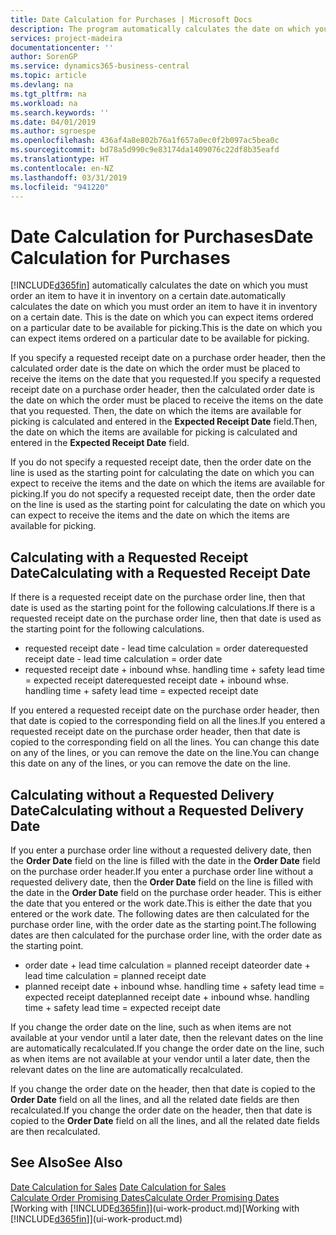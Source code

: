 ```yaml
---
title: Date Calculation for Purchases | Microsoft Docs
description: The program automatically calculates the date on which you must order an item to have it in inventory on a certain date. This is the date on which you can expect items ordered on a particular date to be available for picking.
services: project-madeira
documentationcenter: ''
author: SorenGP
ms.service: dynamics365-business-central
ms.topic: article
ms.devlang: na
ms.tgt_pltfrm: na
ms.workload: na
ms.search.keywords: ''
ms.date: 04/01/2019
ms.author: sgroespe
ms.openlocfilehash: 436af4a8e802b76a1f657a0ec0f2b097ac5bea0c
ms.sourcegitcommit: bd78a5d990c9e83174da1409076c22df8b35eafd
ms.translationtype: HT
ms.contentlocale: en-NZ
ms.lasthandoff: 03/31/2019
ms.locfileid: "941220"
---
```

# <a name="date-calculation-for-purchases"></a><span data-ttu-id="cdd6b-104">Date Calculation for Purchases</span><span class="sxs-lookup"><span data-stu-id="cdd6b-104">Date Calculation for Purchases</span></span>
[!INCLUDE[d365fin](includes/d365fin_md.md)] <span data-ttu-id="cdd6b-105">automatically calculates the date on which you must order an item to have it in inventory on a certain date.</span><span class="sxs-lookup"><span data-stu-id="cdd6b-105">automatically calculates the date on which you must order an item to have it in inventory on a certain date.</span></span> <span data-ttu-id="cdd6b-106">This is the date on which you can expect items ordered on a particular date to be available for picking.</span><span class="sxs-lookup"><span data-stu-id="cdd6b-106">This is the date on which you can expect items ordered on a particular date to be available for picking.</span></span>  

<span data-ttu-id="cdd6b-107">If you specify a requested receipt date on a purchase order header, then the calculated order date is the date on which the order must be placed to receive the items on the date that you requested.</span><span class="sxs-lookup"><span data-stu-id="cdd6b-107">If you specify a requested receipt date on a purchase order header, then the calculated order date is the date on which the order must be placed to receive the items on the date that you requested.</span></span> <span data-ttu-id="cdd6b-108">Then, the date on which the items are available for picking is calculated and entered in the **Expected Receipt Date** field.</span><span class="sxs-lookup"><span data-stu-id="cdd6b-108">Then, the date on which the items are available for picking is calculated and entered in the **Expected Receipt Date** field.</span></span>  

<span data-ttu-id="cdd6b-109">If you do not specify a requested receipt date, then the order date on the line is used as the starting point for calculating the date on which you can expect to receive the items and the date on which the items are available for picking.</span><span class="sxs-lookup"><span data-stu-id="cdd6b-109">If you do not specify a requested receipt date, then the order date on the line is used as the starting point for calculating the date on which you can expect to receive the items and the date on which the items are available for picking.</span></span>  

## <a name="calculating-with-a-requested-receipt-date"></a><span data-ttu-id="cdd6b-110">Calculating with a Requested Receipt Date</span><span class="sxs-lookup"><span data-stu-id="cdd6b-110">Calculating with a Requested Receipt Date</span></span>  
<span data-ttu-id="cdd6b-111">If there is a requested receipt date on the purchase order line, then that date is used as the starting point for the following calculations.</span><span class="sxs-lookup"><span data-stu-id="cdd6b-111">If there is a requested receipt date on the purchase order line, then that date is used as the starting point for the following calculations.</span></span>  

- <span data-ttu-id="cdd6b-112">requested receipt date - lead time calculation = order date</span><span class="sxs-lookup"><span data-stu-id="cdd6b-112">requested receipt date - lead time calculation = order date</span></span>  
- <span data-ttu-id="cdd6b-113">requested receipt date + inbound whse. handling time + safety lead time = expected receipt date</span><span class="sxs-lookup"><span data-stu-id="cdd6b-113">requested receipt date + inbound whse. handling time + safety lead time = expected receipt date</span></span>  

<span data-ttu-id="cdd6b-114">If you entered a requested receipt date on the purchase order header, then that date is copied to the corresponding field on all the lines.</span><span class="sxs-lookup"><span data-stu-id="cdd6b-114">If you entered a requested receipt date on the purchase order header, then that date is copied to the corresponding field on all the lines.</span></span> <span data-ttu-id="cdd6b-115">You can change this date on any of the lines, or you can remove the date on the line.</span><span class="sxs-lookup"><span data-stu-id="cdd6b-115">You can change this date on any of the lines, or you can remove the date on the line.</span></span>  

## <a name="calculating-without-a-requested-delivery-date"></a><span data-ttu-id="cdd6b-116">Calculating without a Requested Delivery Date</span><span class="sxs-lookup"><span data-stu-id="cdd6b-116">Calculating without a Requested Delivery Date</span></span>  
<span data-ttu-id="cdd6b-117">If you enter a purchase order line without a requested delivery date, then the **Order Date** field on the line is filled with the date in the **Order Date** field on the purchase order header.</span><span class="sxs-lookup"><span data-stu-id="cdd6b-117">If you enter a purchase order line without a requested delivery date, then the **Order Date** field on the line is filled with the date in the **Order Date** field on the purchase order header.</span></span> <span data-ttu-id="cdd6b-118">This is either the date that you entered or the work date.</span><span class="sxs-lookup"><span data-stu-id="cdd6b-118">This is either the date that you entered or the work date.</span></span> <span data-ttu-id="cdd6b-119">The following dates are then calculated for the purchase order line, with the order date as the starting point.</span><span class="sxs-lookup"><span data-stu-id="cdd6b-119">The following dates are then calculated for the purchase order line, with the order date as the starting point.</span></span>  

- <span data-ttu-id="cdd6b-120">order date + lead time calculation = planned receipt date</span><span class="sxs-lookup"><span data-stu-id="cdd6b-120">order date + lead time calculation = planned receipt date</span></span>  
- <span data-ttu-id="cdd6b-121">planned receipt date + inbound whse. handling time + safety lead time = expected receipt date</span><span class="sxs-lookup"><span data-stu-id="cdd6b-121">planned receipt date + inbound whse. handling time + safety lead time = expected receipt date</span></span>  

<span data-ttu-id="cdd6b-122">If you change the order date on the line, such as when items are not available at your vendor until a later date, then the relevant dates on the line are automatically recalculated.</span><span class="sxs-lookup"><span data-stu-id="cdd6b-122">If you change the order date on the line, such as when items are not available at your vendor until a later date, then the relevant dates on the line are automatically recalculated.</span></span>  

<span data-ttu-id="cdd6b-123">If you change the order date on the header, then that date is copied to the **Order Date** field on all the lines, and all the related date fields are then recalculated.</span><span class="sxs-lookup"><span data-stu-id="cdd6b-123">If you change the order date on the header, then that date is copied to the **Order Date** field on all the lines, and all the related date fields are then recalculated.</span></span>  

## <a name="see-also"></a><span data-ttu-id="cdd6b-124">See Also</span><span class="sxs-lookup"><span data-stu-id="cdd6b-124">See Also</span></span>  
 <span data-ttu-id="cdd6b-125">[Date Calculation for Sales](sales-date-calculation-for-sales.md) </span><span class="sxs-lookup"><span data-stu-id="cdd6b-125">[Date Calculation for Sales](sales-date-calculation-for-sales.md) </span></span>  
 [<span data-ttu-id="cdd6b-126">Calculate Order Promising Dates</span><span class="sxs-lookup"><span data-stu-id="cdd6b-126">Calculate Order Promising Dates</span></span>](sales-how-to-calculate-order-promising-dates.md)  
 <span data-ttu-id="cdd6b-127">[Working with [!INCLUDE[d365fin](includes/d365fin_md.md)]](ui-work-product.md)</span><span class="sxs-lookup"><span data-stu-id="cdd6b-127">[Working with [!INCLUDE[d365fin](includes/d365fin_md.md)]](ui-work-product.md)</span></span>
